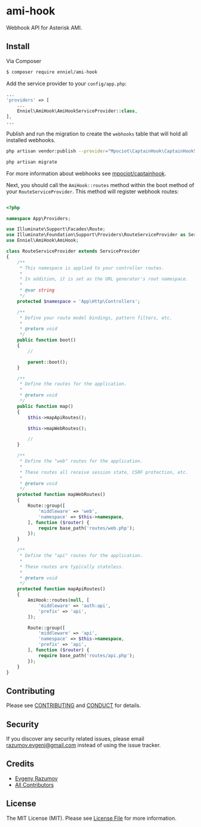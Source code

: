 # ami-hook

Webhook API for Asterisk AMI.

## Install

Via Composer

``` bash
$ composer require enniel/ami-hook
```

Add the service provider to your `config/app.php`:

```php
...
'providers' => [
    ...
    Enniel\AmiHook\AmiHookServiceProvider::class,
],
...
```

Publish and run the migration to create the `webhooks` table that will hold all installed webhooks.

```sh
php artisan vendor:publish --provider="Mpociot\CaptainHook\CaptainHookServiceProvider"

php artisan migrate
```

For more information about webhooks see [mpociot/captainhook][link-captain-webhook-package].

Next, you should call the `AmiHook::routes` method within the boot method of your `RouteServiceProvider`. This method will register webhook routes:

```php

<?php

namespace App\Providers;

use Illuminate\Support\Facades\Route;
use Illuminate\Foundation\Support\Providers\RouteServiceProvider as ServiceProvider;
use Enniel\AmiHook\AmiHook;

class RouteServiceProvider extends ServiceProvider
{
    /**
     * This namespace is applied to your controller routes.
     *
     * In addition, it is set as the URL generator's root namespace.
     *
     * @var string
     */
    protected $namespace = 'App\Http\Controllers';

    /**
     * Define your route model bindings, pattern filters, etc.
     *
     * @return void
     */
    public function boot()
    {
        //

        parent::boot();
    }

    /**
     * Define the routes for the application.
     *
     * @return void
     */
    public function map()
    {
        $this->mapApiRoutes();

        $this->mapWebRoutes();

        //
    }

    /**
     * Define the "web" routes for the application.
     *
     * These routes all receive session state, CSRF protection, etc.
     *
     * @return void
     */
    protected function mapWebRoutes()
    {
        Route::group([
            'middleware' => 'web',
            'namespace' => $this->namespace,
        ], function ($router) {
            require base_path('routes/web.php');
        });
    }

    /**
     * Define the "api" routes for the application.
     *
     * These routes are typically stateless.
     *
     * @return void
     */
    protected function mapApiRoutes()
    {
        AmiHook::routes(null, [
            'middleware' => 'auth:api',
            'prefix' => 'api',
        ]);

        Route::group([
            'middleware' => 'api',
            'namespace' => $this->namespace,
            'prefix' => 'api',
        ], function ($router) {
            require base_path('routes/api.php');
        });
    }
}

```
## Contributing

Please see [CONTRIBUTING](CONTRIBUTING.md) and [CONDUCT](CONDUCT.md) for details.

## Security

If you discover any security related issues, please email razumov.evgeni@gmail.com instead of using the issue tracker.

## Credits

- [Evgeny Razumov][link-author]
- [All Contributors][link-contributors]

## License

The MIT License (MIT). Please see [License File](LICENSE.md) for more information.

[ico-version]: https://img.shields.io/packagist/v/enniel/ami-hook.svg?style=flat-square
[ico-license]: https://img.shields.io/badge/license-MIT-brightgreen.svg?style=flat-square
[ico-travis]: https://img.shields.io/travis/enniel/ami-hook/master.svg?style=flat-square
[ico-scrutinizer]: https://img.shields.io/scrutinizer/coverage/g/enniel/ami-hook.svg?style=flat-square
[ico-code-quality]: https://img.shields.io/scrutinizer/g/enniel/ami-hook.svg?style=flat-square
[ico-downloads]: https://img.shields.io/packagist/dt/enniel/ami-hook.svg?style=flat-square

[link-packagist]: https://packagist.org/packages/enniel/ami-hook
[link-travis]: https://travis-ci.org/enniel/ami-hook
[link-scrutinizer]: https://scrutinizer-ci.com/g/enniel/ami-hook/code-structure
[link-code-quality]: https://scrutinizer-ci.com/g/enniel/ami-hook
[link-downloads]: https://packagist.org/packages/enniel/ami-hook
[link-author]: https://github.com/enniel
[link-contributors]: ../../contributors
[link-captain-webhook-package]: https://github.com/mpociot/captainhook
